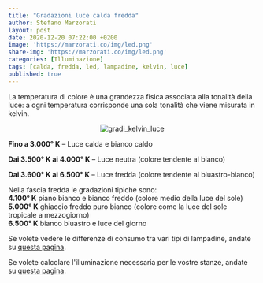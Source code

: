 ```yaml
---
title: "Gradazioni luce calda fredda"
author: Stefano Marzorati
layout: post
date: 2020-12-20 07:22:00 +0200
image: 'https://marzorati.co/img/led.png'
share-img: 'https://marzorati.co/img/led.png'
categories: [Illuminazione]
tags: [calda, fredda, led, lampadine, kelvin, luce]
published: true
---
```

La temperatura di colore è una grandezza fisica associata alla tonalità della luce: a ogni temperatura corrisponde una sola tonalità che viene misurata in kelvin.   

<center><img src="https://marzorati.co/img/post/luce_colore_kelvin.png" alt="gradi_kelvin_luce"></center>

**Fino a 3.000° K** &#8211; Luce calda e bianco caldo

**Dai 3.500° K ai 4.000° K** &#8211; Luce neutra (colore tendente al bianco)

**Dai 3.600° K ai 6.500° K** &#8211; Luce fredda (colore tendente al bluastro-bianco)

Nella fascia fredda le gradazioni tipiche sono:  
**4.100° K** piano bianco e bianco freddo (colore medio della luce del sole)  
**5.000° K** ghiaccio freddo puro bianco (colore come la luce del sole tropicale a mezzogiorno)  
**6.500° K** bianco bluastro e luce del giorno

Se volete vedere le differenze di consumo tra vari tipi di lampadine, andate su <a href="https://marzorati.co/differenza-consumo-lumen-lampadine-incandescenza-alogena-fluorescente-led/">questa pagina</a>.   

Se volete calcolare l'illuminazione necessaria per le vostre stanze, andate su <a href="https://marzorati.co/quanta-luce-ho-bisogno-stanza-lumen-lux/">questa pagina</a>.